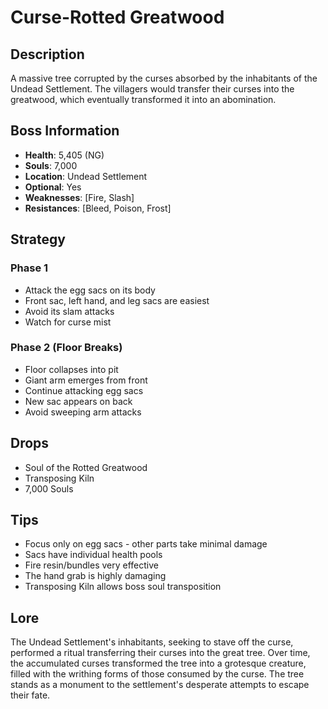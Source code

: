 # Curse-Rotted Greatwood

## Description
A massive tree corrupted by the curses absorbed by the inhabitants of the Undead Settlement. The villagers would transfer their curses into the greatwood, which eventually transformed it into an abomination.

## Boss Information
- **Health**: 5,405 (NG)
- **Souls**: 7,000
- **Location**: Undead Settlement
- **Optional**: Yes
- **Weaknesses**: [Fire, Slash]
- **Resistances**: [Bleed, Poison, Frost]

## Strategy

### Phase 1
- Attack the egg sacs on its body
- Front sac, left hand, and leg sacs are easiest
- Avoid its slam attacks
- Watch for curse mist

### Phase 2 (Floor Breaks)
- Floor collapses into pit
- Giant arm emerges from front
- Continue attacking egg sacs
- New sac appears on back
- Avoid sweeping arm attacks

## Drops
- Soul of the Rotted Greatwood
- Transposing Kiln
- 7,000 Souls

## Tips
- Focus only on egg sacs - other parts take minimal damage
- Sacs have individual health pools
- Fire resin/bundles very effective
- The hand grab is highly damaging
- Transposing Kiln allows boss soul transposition

## Lore
The Undead Settlement's inhabitants, seeking to stave off the curse, performed a ritual transferring their curses into the great tree. Over time, the accumulated curses transformed the tree into a grotesque creature, filled with the writhing forms of those consumed by the curse. The tree stands as a monument to the settlement's desperate attempts to escape their fate.